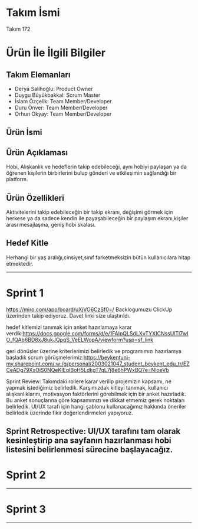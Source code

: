 # **Takım İsmi**

Takım 172

# Ürün İle İlgili Bilgiler

## Takım Elemanları


- Derya Salihoğlu: Product Owner
- Duygu Büyükbakkal: Scrum Master
- İslam Özçelik: Team Member/Developer
- Duru Önver: Team Member/Developer
- Orhun Okyay: Team Member/Developer

## Ürün İsmi



## Ürün Açıklaması
Hobi, Alışkanlık ve hedeflerin takip edebileceği, aynı hobiyi paylaşan ya da öğrenen kişilerin birbirlerini bulup gönderi ve etkileşimin sağlandığı bir platform.


## Ürün Özellikleri
Aktivitelerini takip edebileceğin bir takip ekranı, değişimi görmek için herkese ya da sadece kendin ile payaşabileceğin bir paylaşım ekranı,kişiler arası mesajlaşma, geniş hobi skalası.


## Hedef Kitle
Herhangi bir yaş aralığı,cinsiyet,sınıf farketmeksizin bütün kullanıcılara hitap etmektedir.





---

# Sprint 1
https://miro.com/app/board/uXjVO6CzSf0=/
Backlogumuzu ClickUp üzerinden takip ediyoruz. Davet linki size ulaştırıldı.

 hedef kitlemizi tanımak için anket hazırlamaya karar verdik:https://docs.google.com/forms/d/e/1FAIpQLSdLXvTYXICNssUlTl7wIO_fQAb6BD8xJ8ukJQpqS_VeELWopA/viewform?usp=sf_link
 
 geri dönüşler üzerine kriterlerimizi belirledik ve programımızı hazırlamya başladık
scrum görüşmelerimiz:https://beykentuni-my.sharepoint.com/:w:/g/personal/2003021047_student_beykent_edu_tr/EZCeADg79XxOiS0NQeKlEqIBoH5LdkgT7qL7j8e6hPWxBQ?e=NloeVb

Sprint Review: Takımdaki rollere karar verilip projemizin kapsamı, ne yapmak istediğimiz belirledik. Karşımızdak kitleyi tanımak, kullanıcı alışkanlıklarını, motivasyon faktörlerini görebilmek için bir anket hazırladık. Bu anket sonuçlarına göre kapsamımızı ve dikkat etmemiz gerek noktaları belirledik. UI/UX tarafı için hangi şablonu kullanacağımız hakkında öneriler belirledik üzerinde fikir değerlendirmeleri yapıyoruz.

Sprint Retrospective: UI/UX tarafını tam olarak kesinleştirip ana sayfanın hazırlanması hobi listesini belirlenmesi sürecine başlayacağız. 
---

# Sprint 2


---

# Sprint 3

---

